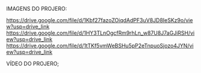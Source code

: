 IMAGENS DO PROJERO:

https://drive.google.com/file/d/1Kbf27fazoZOiqdAdPF3uV8JD8IeSKz9o/view?usp=drive_link
https://drive.google.com/file/d/1HY3TLnOgcfRm9rhLn_w87U8J7aGJiRSH/view?usp=drive_link
https://drive.google.com/file/d/1tTKf5vmWeBSHu5pP2eTnpuoSjozo4JYN/view?usp=drive_link

VÍDEO DO PROJERO;
